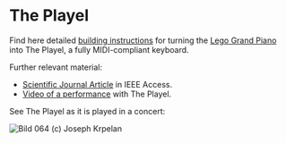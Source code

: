 # The Playel
Find here detailed [building instructions](https://github.com/oliverhoedl/theplayel/blob/6b1b5be5a23d92c9d267343fcd656ab3b7195350/The%20Playel%20building%20instruction%20Version%201.0.pdf) for turning the [Lego Grand Piano](https://www.lego.com/en-gb/product/grand-piano-21323) into The Playel, a fully MIDI-compliant keyboard.

Further relevant material:
- [Scientific Journal Article](https://ieeexplore.ieee.org/document/10494755) in IEEE Access.
- [Video of a performance](https://www.youtube.com/watch?v=R0Pd31UHVzw) with The Playel.

See The Playel as it is played in a concert:

![Bild 064](https://github.com/oliverhoedl/theplayel/assets/112709097/d00db2e6-026d-4a79-82ea-5775d8749b88)
(c) Joseph Krpelan
